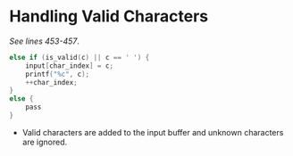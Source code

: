# Handling Valid Characters

*See lines 453-457*.

```c
else if (is_valid(c) || c == ' ') {
    input[char_index] = c;
    printf("%c", c);
    ++char_index;
}
else {
    pass
}
```

- Valid characters are added to the input buffer and unknown characters are ignored.